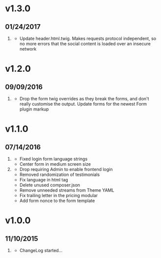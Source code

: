 # v1.3.0
## 01/24/2017

1. [](#bugfix)
    * Update header.html.twig. Makes requests protocol independent, so no more errors that the social content is loaded over an insecure network

# v1.2.0
## 09/09/2016

1. [](#bugfix)
    * Drop the form twig overrides as they break the forms, and don't really customise the output. Update forms for the newest Form plugin markup

# v1.1.0
## 07/14/2016

1. [](#improved)
    * Fixed login form language strings
    * Center form in medium screen size
1. [](#bugfix)
    * Drop requiring Admin to enable frontend login
    * Removed randomization of testimonials
    * Fix language in html tag
    * Delete unused composer.json
    * Remove unneeded streams from Theme YAML
    * Fix trailing letter in the pricing modular
    * Add form nonce to the form template

# v1.0.0
## 11/10/2015

1. [](#new)
    * ChangeLog started...
